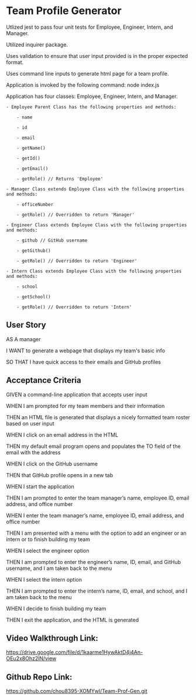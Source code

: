 # Team Profile Generator

Utlized jest to pass four unit tests for Employee, Engineer, Intern, and Manager. 

Utilized inquirer package. 

Uses validation to ensure that user input provided is in the proper expected format.

Uses command line inputs to generate html page for a team profile. 

Application is invoked by the following command: node index.js

Application has four classes: Employee, Engineer, Intern, and Manager. 

    - Employee Parent Class has the following properties and methods:
        
        - name

        - id

        - email

        - getName()

        - getId()

        - getEmail()

        - getRole() // Returns 'Employee'
    
    - Manager Class extends Employee Class with the following properties and methods:
        
        - officeNumber

        - getRole() // Overridden to return 'Manager'

    - Engineer Class extends Employee Class with the following properties and methods:
        
        - github // GitHub username

        - getGithub()

        - getRole() // Overridden to return 'Engineer'

    - Intern Class extends Employee Class with the following properties and methods:

        - school

        - getSchool()

        - getRole() // Overridden to return 'Intern'

    

## User Story

AS A manager

I WANT to generate a webpage that displays my team's basic info

SO THAT I have quick access to their emails and GitHub profiles

## Acceptance Criteria

GIVEN a command-line application that accepts user input


WHEN I am prompted for my team members and their information

THEN an HTML file is generated that displays a nicely formatted team roster based on user input

WHEN I click on an email address in the HTML

THEN my default email program opens and populates the TO field of the email with the address

WHEN I click on the GitHub username

THEN that GitHub profile opens in a new tab

WHEN I start the application

THEN I am prompted to enter the team manager’s name, employee ID, email address, and office number

WHEN I enter the team manager’s name, employee ID, email address, and office number

THEN I am presented with a menu with the option to add an engineer or an intern or to finish building my team

WHEN I select the engineer option

THEN I am prompted to enter the engineer’s name, ID, email, and GitHub username, and I am taken back to the menu

WHEN I select the intern option

THEN I am prompted to enter the intern’s name, ID, email, and school, and I am taken back to the menu

WHEN I decide to finish building my team

THEN I exit the application, and the HTML is generated

## Video Walkthrough Link:

https://drive.google.com/file/d/1kaarme1HywAktD4j4An-OEu2x8Ohz2lN/view

## Github Repo Link: 

https://github.com/chou8395-XOMYwl/Team-Prof-Gen.git